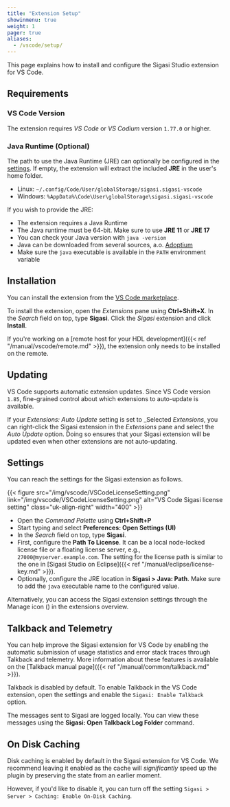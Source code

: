 ```yaml
---
title: "Extension Setup"
showinmenu: true
weight: 1
pager: true
aliases:
  - /vscode/setup/
---
```


This page explains how to install and configure the Sigasi Studio extension for VS Code.

## Requirements

### VS Code Version

The extension requires _VS Code_ or _VS Codium_ version `1.77.0` or higher.

### Java Runtime (Optional)

The path to use the Java Runtime (JRE) can optionally be configured in the [settings](#settings).
If empty, the extension will extract the included **JRE** in the user's home folder.

* Linux: `~/.config/Code/User/globalStorage/sigasi.sigasi-vscode`
* Windows: `%AppData%\Code\User\globalStorage\sigasi.sigasi-vscode`

If you wish to provide the JRE:

* The extension requires a Java Runtime
* The Java runtime must be 64-bit. Make sure to use **JRE 11** or **JRE 17**
* You can check your Java version with `java -version`
* Java can be downloaded from several sources, a.o. [Adoptium](https://adoptium.net/releases.html?variant=openjdk17&jvmVariant=hotspot)
* Make sure the `java` executable is available in the `PATH` environment variable

## Installation

You can install the extension from the [VS Code marketplace](https://marketplace.visualstudio.com/items?itemName=Sigasi.sigasi-vscode).

To install the extension, open the _Extensions_ pane using **Ctrl+Shift+X**.
In the _Search_ field on top, type **Sigasi**.
Click the _Sigasi_ extension and click **Install**.

If you're working on a [remote host for your HDL development]({{< ref "/manual/vscode/remote.md" >}}), the extension only needs to be installed on the remote.

## Updating

VS Code supports automatic extension updates.
Since VS Code version `1.85`, fine-grained control about which extensions to auto-update is available.

If your _Extensions: Auto Update_ setting is set to _Selected _Extensions_, you can right-click the Sigasi extension in the _Extensions_ pane and select the _Auto Update_ option.
Doing so ensures that your Sigasi extension will be updated even when other extensions are not auto-updating.

## Settings

You can reach the settings for the Sigasi extension as follows.

{{< figure src="/img/vscode/VSCodeLicenseSetting.png" link="/img/vscode/VSCodeLicenseSetting.png" alt="VS Code Sigasi license setting" class="uk-align-right" width="400" >}}

* Open the _Command Palette_ using **Ctrl+Shift+P**
* Start typing and select **Preferences: Open Settings (UI)**
* In the _Search_ field on top, type **Sigasi**.
* First, configure the **Path To License**. It can be a local node-locked license file or a floating license server, e.g., `27000@myserver.example.com`. The setting for the license path is similar to the one in [Sigasi Studio on Eclipse]({{< ref "/manual/eclipse/license-key.md" >}}).
* Optionally, configure the JRE location in **Sigasi > Java: Path**. Make sure to add the `java` executable name to the configured value.

Alternatively, you can access the Sigasi extension settings through the Manage icon (<span uk-icon="cog"></span>) in the extensions overview.

## Talkback and Telemetry

You can help improve the Sigasi extension for VS Code by enabling the automatic submission of usage statistics and error stack traces through Talkback and telemetry.
More information about these features is available on the [Talkback manual page]({{< ref "/manual/common/talkback.md" >}}).

Talkback is disabled by default.
To enable Talkback in the VS Code extension, open the settings and enable the `Sigasi: Enable Talkback` option.

The messages sent to Sigasi are logged locally. You can view these messages using the **Sigasi: Open Talkback Log Folder** command.

## On Disk Caching

Disk caching is enabled by default in the Sigasi extension for VS Code. We recommend leaving it enabled as the cache will _significantly_ speed up the plugin by preserving the state from an earlier moment.

However, if you'd like to disable it, you can turn off the setting `Sigasi > Server > Caching: Enable On-Disk Caching`.
